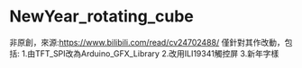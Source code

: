 # NewYear_rotating_cube
 非原創，來源:https://www.bilibili.com/read/cv24702488/
僅針對其作改動，包括:
1.由TFT_SPI改為Arduino_GFX_Library
2.改用ILI19341觸控屏
3.新年字樣




